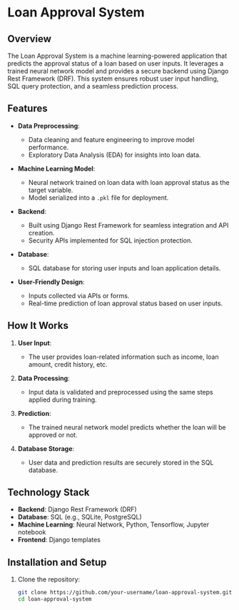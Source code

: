 # Loan Approval System  

## Overview  
The Loan Approval System is a machine learning-powered application that predicts the approval status of a loan based on user inputs. It leverages a trained neural network model and provides a secure backend using Django Rest Framework (DRF). This system ensures robust user input handling, SQL query protection, and a seamless prediction process.  

## Features  
- **Data Preprocessing**:  
  - Data cleaning and feature engineering to improve model performance.  
  - Exploratory Data Analysis (EDA) for insights into loan data.  

- **Machine Learning Model**:  
  - Neural network trained on loan data with loan approval status as the target variable.  
  - Model serialized into a `.pkl` file for deployment.  

- **Backend**:  
  - Built using Django Rest Framework for seamless integration and API creation.  
  - Security APIs implemented for SQL injection protection.  

- **Database**:  
  - SQL database for storing user inputs and loan application details.  

- **User-Friendly Design**:  
  - Inputs collected via APIs or forms.  
  - Real-time prediction of loan approval status based on user inputs.  

## How It Works  
1. **User Input**:  
   - The user provides loan-related information such as income, loan amount, credit history, etc.  

2. **Data Processing**:  
   - Input data is validated and preprocessed using the same steps applied during training.  

3. **Prediction**:  
   - The trained neural network model predicts whether the loan will be approved or not.  

4. **Database Storage**:  
   - User data and prediction results are securely stored in the SQL database.  

## Technology Stack  
- **Backend**: Django Rest Framework (DRF)  
- **Database**: SQL (e.g., SQLite, PostgreSQL)  
- **Machine Learning**: Neural Network, Python, Tensorflow, Jupyter notebook 
- **Frontend**: Django templates   

## Installation and Setup  
1. Clone the repository:  
   ```bash  
   git clone https://github.com/your-username/loan-approval-system.git  
   cd loan-approval-system  
